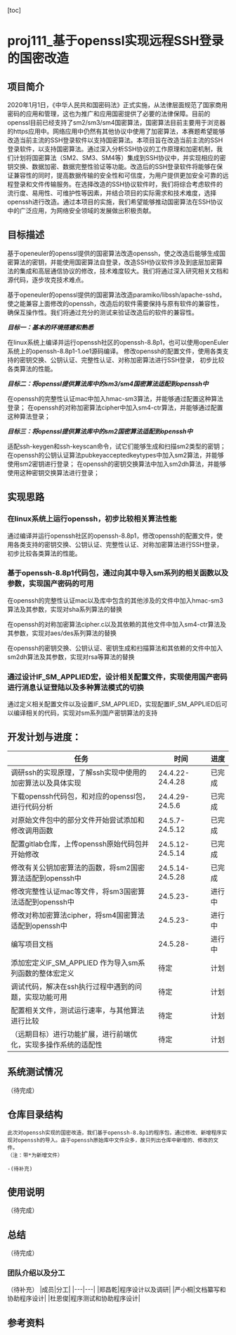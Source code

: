 [toc]

# proj111_基于openssl实现远程SSH登录的国密改造

## 项目简介

2020年1月1日，《中华人民共和国密码法》正式实施，从法律层面规范了国家商用密码的应用和管理，这也为推广和应用国密提供了必要的法律保障。目前的openssl目前已经支持了sm2/sm3/sm4国密算法，国密算法目前主要用于浏览器的https应用中。网络应用中仍然有其他协议中使用了加密算法，本赛题希望能够改造当前主流的SSH登录软件以支持国密算法。本项目旨在改造当前主流的SSH登录软件，以支持国密算法。通过深入分析SSH协议的工作原理和加密机制，我们计划将国密算法（SM2、SM3、SM4等）集成到SSH协议中，并实现相应的密钥交换、数据加密、数据完整性验证等功能。改造后的SSH登录软件将能够在保证兼容性的同时，提高数据传输的安全性和可信度，为用户提供更加安全可靠的远程登录和文件传输服务。在选择改造的SSH协议软件时，我们将综合考虑软件的流行度、易用性、可维护性等因素，并结合项目的实际需求和技术难度，选择openssh进行改造。通过本项目的实施，我们希望能够推动国密算法在SSH协议中的广泛应用，为网络安全领域的发展做出积极贡献。

## 目标描述

基于openeuler的openssl提供的国密算法改造openssh，使之改造后能够生成国密算法的密钥，并能使用国密算法自登录，改造SSH协议软件涉及到底层加密算法的集成和高层通信协议的修改，技术难度较大。我们将通过深入研究相关文档和源代码，逐步攻克技术难点。

基于openeuler的openssl提供的国密算法改造paramiko/libssh/apache-sshd，使之能兼容上面修改的openssh，改造后的软件需要保持与原有软件的兼容性，确保互操作性。我们将通过充分的测试来验证改造后的软件的兼容性。
    
***目标一：基本的环境搭建和熟悉***
    
在linux系统上编译并运行openssh社区的openssh-8.8p1，也可以使用openEuler系统上的openssh-8.8p1-1.oe1源码编译。
修改openssh的配置文件，使用各类支持的密钥交换、公钥认证、完整性认证、对称加密算法进行SSH登录， 初步比较各类算法的性能。
    
***目标二：将openssl提供算法库中的sm3/sm4国密算法适配到openssh中***
    
在openssh的完整性认证mac中加入hmac-sm3算法，并能够通过配置这种算法登录；
在openssh的对称加密算法cipher中加入sm4-ctr算法，并能够通过配置这种算法登录；
    
***目标三：将openssl提供算法库中的sm2国密算法适配到openssh中***
    
适配ssh-keygen和ssh-keyscan命令，试它们能够生成和扫描sm2类型的密钥；
在openssh的公钥认证算法pubkeyacceptedkeytypes中加入sm2算法，并能够使用sm2密钥进行登录；
在openssh的密钥交换算法中加入sm2dh算法，并能够使用这种密钥交换算法进行登录；

## 实现思路

### 在linux系统上运行openssh，初步比较相关算法性能
    
通过编译并运行openssh社区的openssh-8.8p1，修改openssh的配置文件，使用各类支持的密钥交换、公钥认证、完整性认证、对称加密算法进行SSH登录， 初步比较各类算法的性能。
    
### 基于openssh-8.8p1代码包，通过向其中导入sm系列的相关函数以及参数，实现国产密码的可用
    
在openssh的完整性认证mac以及库中包含的其他涉及的文件中加入hmac-sm3算法及其参数，实现对sha系列算法的替换

在openssh的对称加密算法cipher.c以及其依赖的其他文件中加入sm4-ctr算法及其参数，实现对aes/des系列算法的替换
    
在openssh的密钥交换、公钥认证、密钥生成和扫描算法和其依赖的文件中加入sm2dh算法及其参数，实现对rsa等算法的替换

### 通过设计IF_SM_APPLIED宏，设计相关配置文件，实现使用国产密码进行消息认证登陆以及多种算法模式的切换
    
通过定义相关配置文件以及设置IF_SM_APPLIED，实现配置IF_SM_APPLIED后可以编译相关的代码，实现对sm系列国产密钥算法的支持


## 开发计划与进度：
| 任务                                                         | 时间            | 进度 |
| ------------------------------------------------------------ | --------------- | ---- |
| 调研ssh的实现原理，了解ssh实现中使用的加密算法以及具体实现            | 24.4.22-24.4.28 | 已完成 |     
| 下载openssh代码包，和对应的openssl包，进行代码分析                 | 24.4.29-24.5.6  | 已完成 | 
| 对原始文件包中的部分文件开始尝试添加和修改调用函数                   | 24.5.7-24.5.12   | 已完成 | 
| 配置gitlab仓库，上传openssh原始代码包并开始修改                   | 24.5.12-24.5.14   | 已完成 | 
| 修改有关公钥加密算法的函数，将sm2国密算法适配到openssh中            | 24.5.14-24.5.28 | 已完成 | 
| 修改完整性认证mac等文件，将sm3国密算法适配到openssh中              | 24.5.23-        | 进行中 | 
| 修改对称加密算法cipher，将sm4国密算法适配到openssh中               | 24.5.23-        | 进行中 | 
| 编写项目文档                                                    | 24.5.28-        | 进行中 |
| 添加宏定义IF_SM_APPLIED 作为导入sm系列函数的整体宏定义              | 待定  | 计划 | 
| 调试代码，解决在ssh执行过程中遇到的问题，实现功能可用                 | 待定 | 计划 | 
| 配置相关文件，测试运行速率，与其他算法进行比较                       | 待定 | 计划 | 
| （远期目标）进行功能扩展，进行前端优化，实现多操作系统的适配性          | 待定 | 计划 | 

## 系统测试情况
（待完成）

## 仓库目录结构

    此次对openssh实现的国密改造，我们基于openssh-8.8p1的程序包，通过修改、新增程序实现对openssh的导入。由于openssh原始库中文件众多，故只列出仓库中新增的、修改的文件。
    （注：带*为新增文件）

    -(待补充)

## 使用说明
（待完成）

## 总结
（待完成）

### 团队介绍以及分工
（待补充）
|成员|分工|
|---|---|
|郑昌乾|程序设计以及调研|
|严小桐|文档纂写和协助程序设计|
|杜恩俊|程序测试和协助程序设计|

## 参考资料